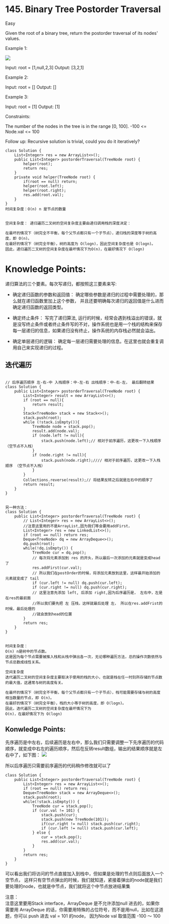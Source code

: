 # 145. Binary Tree Postorder Traversal

Easy

Given the root of a binary tree, return the postorder traversal of its nodes' values.

 

Example 1:

![](https://assets.leetcode.com/uploads/2020/08/28/pre1.jpg)

Input: root = [1,null,2,3]
Output: [3,2,1]

Example 2:

Input: root = []
Output: []

Example 3:

Input: root = [1]
Output: [1]
 

Constraints:

The number of the nodes in the tree is in the range [0, 100].
-100 <= Node.val <= 100
 

Follow up: Recursive solution is trivial, could you do it iteratively?

```
class Solution {
    List<Integer> res = new ArrayList<>();
    public List<Integer> postorderTraversal(TreeNode root) {
        helper(root);
        return res;
    }
    private void helper(TreeNode root) {
        if(root == null) return;
        helper(root.left);
        helper(root.right);
        res.add(root.val);
    }
}
时间复杂度：O(n) n 是节点的数量


空间复杂度： 递归遍历二叉树的空间复杂度主要由递归调用栈的深度决定：

在最坏的情况下（树完全不平衡，每个父节点都只有一个子节点），递归栈的深度等于树的高度，即 O(n)。
在最好的情况下（树完全平衡），树的高度为 O(logn)，因此空间复杂度也是 O(logn)。
因此，递归遍历二叉树的空间复杂度在最坏情况下为O(n)，在最好情况下 O(logn)
```


# Knowledge Points:
递归算法的三个要素。每次写递归，都按照这三要素来写:

* 确定递归函数的参数和返回值： 确定哪些参数是递归的过程中需要处理的，那么就在递归函数里加上这个参数， 并且还要明确每次递归的返回值是什么进而确定递归函数的返回类型。

* 确定终止条件： 写完了递归算法, 运行的时候，经常会遇到栈溢出的错误，就是没写终止条件或者终止条件写的不对，操作系统也是用一个栈的结构来保存每一层递归的信息，如果递归没有终止，操作系统的内存栈必然就会溢出。

* 确定单层递归的逻辑： 确定每一层递归需要处理的信息。在这里也就会重复调用自己来实现递归的过程。



## 迭代遍历
```

// 后序遍历顺序 左-右-中 入栈顺序：中-左-右 出栈顺序：中-右-左， 最后翻转结果
class Solution {
    public List<Integer> postorderTraversal(TreeNode root) {
        List<Integer> result = new ArrayList<>();
        if (root == null){
            return result;
        }
        Stack<TreeNode> stack = new Stack<>();
        stack.push(root);
        while (!stack.isEmpty()){
            TreeNode node = stack.pop();
            result.add(node.val);
            if (node.left != null){
                stack.push(node.left);// 相对于前序遍历，这更改一下入栈顺序 （空节点不入栈）
            }
            if (node.right != null){
                stack.push(node.right);//// 相对于前序遍历，这更改一下入栈顺序 （空节点不入栈）
            }
        }
        Collections.reverse(result);// 将结果反转之后就是左右中的顺序了
        return result;
    }
}


另一种方法：
class Solution {
    public List<Integer> postorderTraversal(TreeNode root) {
        // List<Integer> res = new ArrayList<>(); 
        //注意这里用的不是ArrayList,因为我们等会要用addFirst，
        List<Integer> res = new LinkedList<>();
        if (root == null) return res;
        Deque<TreeNode> dq = new ArrayDeque<>();
        dq.push(root);
        while(!dq.isEmpty()) {
            TreeNode cur = dq.pop();
            // 每次将元素添加到 res 的开头，所以最后一次添加的元素就是变成head了
            res.addFirst(cur.val);
            // 所以我们在postOrder的时候，将添加元素放到这里，这样最开始添加的元素就变成了 tail
            if (cur.left != null) dq.push(cur.left);
            if (cur.right != null) dq.push(cur.right);
            // 这里注意先添加 left, 后添加 right,因为后序遍历是， 左右中，左是在res的最前面
            //所以我们要先把 左 压栈，这样就最后处理 左， 所以在res.addFrist的时候，最后处理的
            //就会放到head的位置
        }
        return res;
    }
}


时间复杂度：
O(n) n是树中的节点数。
这是因为每个节点需要被推入栈和从栈中弹出各一次，无论哪种遍历方法，总的操作次数依然与节点总数成线性关系。

空间复杂度
迭代遍历二叉树的空间复杂度主要取决于使用的栈的大小，也就是栈在任一时刻所存储的节点数的最大值，这通常与树的高度有关。

在最坏的情况下（树完全不平衡，每个父节点都只有一个子节点），栈可能需要存储与树的高度相当数量的节点，即 O(n)。
在最好的情况下（树完全平衡），栈的大小等于树的高度，即 O(logn)。
因此，迭代遍历二叉树的空间复杂度在最坏情况下为
O(n)，在最好情况下为 O(logn)
```
## Konwledge Points:
先序遍历是中左右，后续遍历是左右中，那么我们只需要调整一下先序遍历的代码顺序，就变成中右左的遍历顺序，然后在反转result数组，输出的结果顺序就是左右中了，如下图：
![](https://camo.githubusercontent.com/19d941d0f298d90b3a6ad198dcd398400847e403906dc5a9b5ec25c28d9a7e35/68747470733a2f2f636f64652d7468696e6b696e672d313235333835353039332e66696c652e6d7971636c6f75642e636f6d2f706963732f32303230303830383230303333383932342e706e67)

所以后序遍历只需要前序遍历的代码稍作修改就可以了


```
class Solution {
    public List<Integer> postorderTraversal(TreeNode root) {
        List<Integer> res = new ArrayList<>();
        if (root == null) return res;
        Deque<TreeNode> stack = new ArrayDeque<>();
        stack.push(root);
        while(!stack.isEmpty()) {
            TreeNode cur = stack.pop();
            if (cur.val != 101) {
                stack.push(cur);
                stack.push(new TreeNode(101));
                if(cur.right != null) stack.push(cur.right);
                if (cur.left != null) stack.push(cur.left);
            } else {
                cur = stack.pop();
                res.add(cur.val);
            }
        }
        return res;
    }
}
```

可以看出我们将访问的节点直接加入到栈中，但如果是处理的节点则后面放入一个空节点， 这样只有空节点弹出的时候，我们就知道，紧接着弹出的node就是我们要处理的node，也就是中节点，我们就将这个中节点放进结果集

注意：   
注意这里要用Stack interface，ArrayDeque 是不允许添加null 进去的，如果你需要用 ArrayDeque 的话，你需要用特殊的占位符号，而不是用null，比如在这道题，你可以 push 进去 val = 101 的node， 因为Node val 取值范围 -100 ～ 100